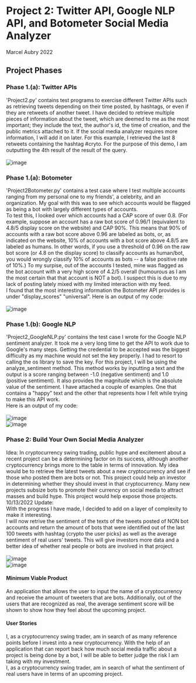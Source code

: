 # Project 2: Twitter API, Google NLP API, and Botometer Social Media Analyzer

Marcel Aubry 2022

## Project Phases
### Phase 1.(a): Twitter APIs
'Project2.py' contains test programs to exercise different Twitter APIs such as retrieving tweets depending on their time posted, by hashtags, or even if they are retweets of another tweet. I have decided to retrieve multiple pieces of information about the tweet, which are deemed to me as the most important; they include the text, the author's id, the time of creation, and the public metrics attached to it. If the social media analyzer requires more information, I will add it on later.
For this example, I retrieved the last 8 retweets containing the hashtag #cryto. For the purpose of this demo, I am outputting the 4th result of the result of the query. <br> <br>
![image](https://user-images.githubusercontent.com/52050560/194782820-9313058a-113b-40a0-a27d-7683df0160a0.png)


### Phase 1.(a): Botometer
'Project2Botometer.py' contains a test case where I test multiple accounts ranging from my personal one to my friends', a celebrity, and an organization. My goal with this was to see which accounts would be flagged as being a bot with largely different types of accounts. <br>
To test this, I looked over which accounts had a CAP score of over 0.8. (For example, suppose an account has a raw bot score of 0.96/1 (equivalent to 4.8/5 display score on the website) and CAP 90%. This means that 90% of accounts with a raw bot score above 0.96 are labeled as bots, or, as indicated on the website, 10% of accounts with a bot score above 4.8/5 are labeled as humans. In other words, if you use a threshold of 0.96 on the raw bot score (or 4.8 on the display score) to classify accounts as human/bot, you would wrongly classify 10% of accounts as bots -- a false positive rate of 10%.) To my surpise, out of the accounts I tested, mine was flagged as the bot account with a very high score of 4.2/5 overall (humourous as I am the most certain that that account is NOT a bot). I suspect this is due to my lack of posting lately mixed with my limited interaction with my feed. <br> I found that the most interesting information the Botometer API provides is under "display_scores" "universal".
Here is an output of my code: <br> <br>
![image](https://user-images.githubusercontent.com/52050560/194781570-d7c7c521-d761-4f10-b10c-3f1dc0d9a606.png)

### Phase 1.(b): Google NLP
'Project2_GoogleNLP.py' contains the test case I wrote for the Google NLP sentiment analyzer. It took me a very long time to get the API to work due to Google's many steps. Getting the credential to be accepted was the biggest difficulty as my machine would not set the key properly. I had to resort to calling the os library to save the key. For this project, I will be using the analyze_sentiment method. This method works by inputting a text and the output is a score ranging between -1.0 (negative sentiment) and 1.0 (positive sentiment). It also provides the magnitude which is the absolute value of the sentiment. I have attached a couple of examples. One that contains a "happy" text and the other that represents how I felt while trying to make this API work.
<br> Here is an output of my code: <br><br>
![image](https://user-images.githubusercontent.com/52050560/195751602-3ecc2842-0aac-4e34-aa41-91698f754f2b.png)
<br>
![image](https://user-images.githubusercontent.com/52050560/195751687-27007dbc-73ae-49ff-8edf-18ba4b09b8a7.png)


### Phase 2: Build Your Own Social Media Analyzer
Idea: In cryptocurrency swing trading, public hype and excitement about a recent project can be a determining factor on its success, although another cryptocurrency brings more to the table in terms of innovation. My idea would be to retrieve the latest tweets about a new cryptocurrency and see if those who posted them are bots or not. This project could help an investor in determining whether they should invest in that cryptocurrency. Many new projects subsize bots to promote their currency on social media to attract masses and build hype. This project would help expose those projects. <br>
10/13/2022 Update: <br>
With the progress I have made, I decided to add on a layer of complexity to make it interesting. <br>
I will now retrive the sentiment of the texts of the tweets posted of NON bot accounts and return the amount of bots that were identified out of the last 100 tweets with hashtag {crypto the user picks} as well as the average sentiment of real users' tweets. This will give investors more data and a better idea of whether real people or bots are involved in that project. <br> <br>
![image](https://user-images.githubusercontent.com/52050560/196062212-6af42819-fcdf-4abf-a983-3a88827c4f8f.png) <br>
![image](https://user-images.githubusercontent.com/52050560/196062231-d4c0ac9a-cc0c-493f-b783-738fcc19d1c9.png)



#### Minimum Viable Product 
An application that allows the user to input the name of a cryptocurrency and receive the amount of tweeters that are bots. Additionally, out of the users that are recognized as real, the average sentiment score will be shown to show how they feel about the upcoming project.
#### User Stories
I, as a cryptocurrency swing trader, am in search of as many reference points before I invest into a new cryptocurrency. With the help of an application that can report back how much social media traffic about a project is being done by a bot, I will be able to better judge the risk I am taking with my investment. <br>
I, as a cryptocurrency swing trader, am in search of what the sentiment of real users have in terms of an upcoming project.

